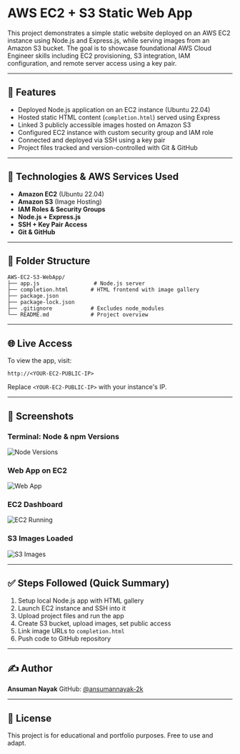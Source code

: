 # AWS EC2 + S3 Static Web App

This project demonstrates a simple static website deployed on an AWS EC2 instance using Node.js and Express.js, while serving images from an Amazon S3 bucket. The goal is to showcase foundational AWS Cloud Engineer skills including EC2 provisioning, S3 integration, IAM configuration, and remote server access using a key pair.

---

## 🚀 Features

* Deployed Node.js application on an EC2 instance (Ubuntu 22.04)
* Hosted static HTML content (`completion.html`) served using Express
* Linked 3 publicly accessible images hosted on Amazon S3
* Configured EC2 instance with custom security group and IAM role
* Connected and deployed via SSH using a key pair
* Project files tracked and version-controlled with Git & GitHub

---

## 🧰 Technologies & AWS Services Used

* **Amazon EC2** (Ubuntu 22.04)
* **Amazon S3** (Image Hosting)
* **IAM Roles & Security Groups**
* **Node.js + Express.js**
* **SSH + Key Pair Access**
* **Git & GitHub**

---

## 📁 Folder Structure

```
AWS-EC2-S3-WebApp/
├── app.js                 # Node.js server
├── completion.html       # HTML frontend with image gallery
├── package.json
├── package-lock.json
├── .gitignore            # Excludes node_modules
└── README.md             # Project overview
```

---

## 🌐 Live Access

To view the app, visit:

```
http://<YOUR-EC2-PUBLIC-IP>
```

Replace `<YOUR-EC2-PUBLIC-IP>` with your instance's IP.

---

## 📸 Screenshots

### Terminal: Node & npm Versions
![Node Versions](<img width="1440" alt="Screenshot 2025-06-09 at 11 02 48 PM" src="https://github.com/user-attachments/assets/bbc8488d-e511-43b9-a1b7-4ea858ff0b25" />
)

### Web App on EC2
![Web App](<img width="1440" alt="Screenshot 2025-06-09 at 11 19 04 PM" src="https://github.com/user-attachments/assets/84fe817d-0a8e-4df9-8f89-143ab59bfe57" />)

### EC2 Dashboard
![EC2 Running](<img width="1440" alt="Screenshot 2025-06-10 at 12 49 02 AM" src="https://github.com/user-attachments/assets/093c66a5-644b-40da-a43c-572802fc0aad" />)

### S3 Images Loaded
![S3 Images](<img width="1440" alt="Screenshot 2025-06-10 at 12 49 53 AM" src="https://github.com/user-attachments/assets/ca46f976-89d8-4a8a-b591-c3ed42ff33be" />)

---

## ✅ Steps Followed (Quick Summary)

1. Setup local Node.js app with HTML gallery
2. Launch EC2 instance and SSH into it
3. Upload project files and run the app
4. Create S3 bucket, upload images, set public access
5. Link image URLs to `completion.html`
6. Push code to GitHub repository

---

## ✍️ Author

**Ansuman Nayak**
GitHub: [@ansumannayak-2k](https://github.com/ansumannayak-2k)

---

## 📢 License

This project is for educational and portfolio purposes. Free to use and adapt.

